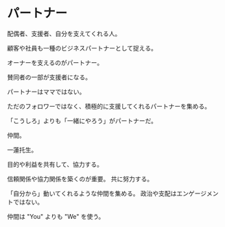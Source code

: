 # パートナー

配偶者、支援者、自分を支えてくれる人。

顧客や社員も一種のビジネスパートナーとして捉える。

オーナーを支えるのがパートナー。

賛同者の一部が支援者になる。

パートナーはママではない。

ただのフォロワーではなく、積極的に支援してくれるパートナーを集める。

「こうしろ」よりも「一緒にやろう」がパートナーだ。

仲間。

一蓮托生。

目的や利益を共有して、協力する。

信頼関係や協力関係を築くのが重要。
共に努力する。

「自分から」動いてくれるような仲間を集める。
政治や支配はエンゲージメントではない。

仲間は "You" よりも "We" を使う。
